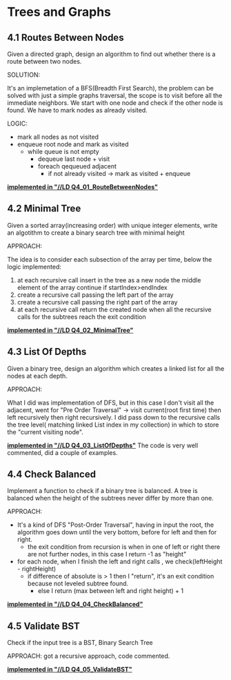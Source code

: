# Trees and Graphs

## 4.1 Routes Between Nodes
Given a directed graph, design an algorithm to find out whether there is a route between two nodes.

SOLUTION:

It's an implemetation of a BFS(Breadth First Search), the problem can be solved with just a simple graphs traversal, the scope is to visit before all the immediate neighbors. We start with one node and check if the other node is found. We have to mark nodes as already visited.

LOGIC:

- mark all nodes as not visited
- enqueue root node and mark as visited
  - while queue is not empty
    - dequeue last node + visit 
    - foreach qequeued adjacent 
      - if not already visited -> mark as visited + enqueue    

[**implemented in "//LD Q4_01_RouteBetweenNodes"**](https://github.com/lucafilippodangelo/CCI-trees-and-graphs/tree/master/Q4_01_RouteBetweenNodes)

## 4.2 Minimal Tree
Given a sorted array(increasing order) with unique integer elements, write an algotithm to create a binary search tree with minimal height

APPROACH:

The idea is to consider each subsection of the array per time, below the logic implemented:
1) at each recursive call insert in the tree as a new node the middle element of the array
   continue if startIndex>endIndex
2) create a recursive call passing the left part of the array
3) create a recursive call passing the right part of the array
4) at each recursive call return the created node when all the recursive calls for the subtrees reach the exit condition

[**implemented in "//LD Q4_02_MinimalTree"**](https://github.com/lucafilippodangelo/CCI-trees-and-graphs/tree/master/Q4_02_MinimalTree)

## 4.3 List Of Depths
Given a binary tree, design an algorithm which creates a linked list for all the nodes at each depth.

APPROACH:

What I did was implementation of DFS, but in this case I don't visit all the adjacent, went for "Pre Order Traversal" -> visit current(root first time) then left recursively then right recursively.
I did pass down to the recursive calls the tree level( matching linked List index in my collection) in which to store the "current visiting node".

[**implemented in "//LD Q4_03_ListOfDepths"**](https://github.com/lucafilippodangelo/CCI-trees-and-graphs/tree/master/Q4_03_ListOfDepths)  The code is very well commented, did a couple of examples.

## 4.4 Check Balanced
Implement a function to check if a binary tree is balanced. A tree is balanced when the height of the subtrees never differ by more than one.

APPROACH:

- It's a kind of DFS "Post-Order Traversal", having in input the root, the algorithm goes down until the very bottom, before for left and then for right.
  - the exit condition from recursion is when in one of left or right there are not further nodes, in this case I return -1 as "height"
- for each node, when I finish the left and right calls , we check(leftHeight - rightHeight)
  - if difference of absolute is > 1 then I "return", it's an exit condition because not leveled subtree found. 
    - else I return (max between left and right height) + 1

[**implemented in "//LD Q4_04_CheckBalanced"**](https://github.com/lucafilippodangelo/CCI-trees-and-graphs/tree/master/Q4_04_CheckBalanced)

## 4.5 Validate BST
Check if the input tree is a BST, Binary Search Tree

APPROACH: got a recursive approach, code commented.

[**implemented in "//LD Q4_05_ValidateBST"**](https://github.com/lucafilippodangelo/CCI-trees-and-graphs/tree/master/Q4_05_ValidateBST)
